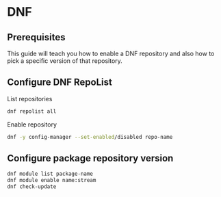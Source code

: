 # DNF

## Prerequisites

This guide will teach you how to enable a DNF repository and also how to pick a specific version of that repository.

## Configure DNF RepoList

List repositories

```bash
dnf repolist all
```

Enable repository

```bash
dnf -y config-manager --set-enabled/disabled repo-name
```

## Configure package repository version

```bash
dnf module list package-name
dnf module enable name:stream
dnf check-update
```
